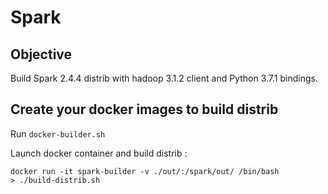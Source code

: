 # Spark

## Objective

Build Spark 2.4.4 distrib with hadoop 3.1.2 client and Python 3.7.1 bindings.

## Create your docker images to build distrib

Run `docker-builder.sh`

Launch docker container and build distrib : 

    docker run -it spark-builder -v ./out/:/spark/out/ /bin/bash
    > ./build-distrib.sh



